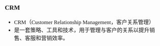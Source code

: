 <span  style="font-family: Simsun,serif; font-size: 17px; ">

### CRM

- CRM（Customer Relationship Management，客户关系管理）
- 是一套策略、工具和技术，用于管理与客户的关系以提升销售、客服和营销效率。

</span>